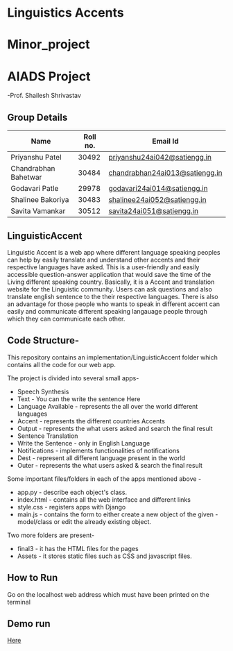 # Linguistics Accents
# Minor_project
# AIADS Project
-Prof. Shailesh Shrivastav

## Group Details
| Name | Roll no. | Email Id | 
| --- | --- | --- |
|Priyanshu Patel | 30492 |priyanshu24ai042@satiengg.in |
|Chandrabhan Bahetwar | 30484 |chandrabhan24ai013@satiengg.in |
|Godavari Patle | 29978 |godavari24ai014@satiengg.in |
|Shalinee Bakoriya | 30483 | shalinee24ai052@satiengg.in |
|Savita Vamankar | 30512 | savita24ai051@satiengg.in |


## LinguisticAccent
Linguistic Accent is a web app where different language speaking peoples can help by easily translate and understand other accents and their respective languages have asked. This is a user-friendly and easily accessible question-answer application that would save the time of the Living different speaking country. Basically, it is a Accent and translation website for the Linguistic community. Users can ask questions and also translate english sentence to the their respective languages. There is also an advantage for those people who wants to speak in different accent can easily and communicate different speaking langauage people through which they can communicate each other.

## Code Structure-

This repository contains an implementation/LinguisticAccent folder which contains all the code for our web app.

The project is divided into several small apps-
- Speech Synthesis
- Text - You can the write the sentence Here
- Language Available - represents the all over the world different languages 
- Accent - represents the different countries Accents
- Output - represents the what users asked and search the final result
- Sentence Translation
- Write the Sentence - only in English Language 
- Notifications - implements functionalities of notifications
- Dest - represent all different language present in the world 
- Outer - represents the what users asked & search the final result


Some important files/folders in each of the apps mentioned above -
- app.py - describe each object's class.
- index.html - contains all the web interface and different links
- style.css - registers apps with Django
- main.js - contains the form to either create a new object of the given - model/class or edit the already existing object.

Two more folders are present-
- final3 - it has the HTML files for the pages
- Assets - it stores static files such as CSS and javascript files.



## How to Run 

Go on the localhost web address which must have been printed on the terminal

## Demo run
[Here](https://huggingface.co/spaces/priyanshu02/Linguistics_Accent)

